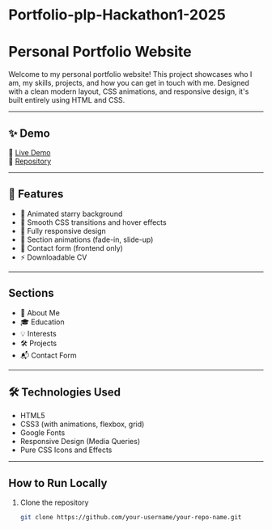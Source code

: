 # Portfolio-plp-Hackathon1-2025
# Personal Portfolio Website

Welcome to my personal portfolio website! This project showcases who I am, my skills, projects, and how you can get in touch with me. Designed with a clean modern layout, CSS animations, and responsive design, it's built entirely using HTML and CSS.

---

## ✨ Demo

🔗 [Live Demo](https://your-portfolio-link.com)  
📂 [Repository](https://github.com/AbigaelCheptoo/Portfolio-plp-Hackathon1-2025)

---
## 🎯 Features

- 🌠 Animated starry background
- 🎨 Smooth CSS transitions and hover effects
- 📱 Fully responsive design
- 🧩 Section animations (fade-in, slide-up)
- 📩 Contact form (frontend only)
- ⚡ Downloadable CV

---

## Sections

- 📝 About Me  
- 🎓 Education  
- 💡 Interests  
- 🛠️ Projects  
- 📬 Contact Form  
  

---

## 🛠 Technologies Used

- HTML5
- CSS3 (with animations, flexbox, grid)
- Google Fonts
- Responsive Design (Media Queries)
- Pure CSS Icons and Effects

---
##  How to Run Locally

1. Clone the repository  
   ```bash
   git clone https://github.com/your-username/your-repo-name.git
